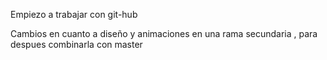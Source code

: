 Empiezo a trabajar con git-hub

Cambios en cuanto a diseño y animaciones en una rama secundaria , para despues combinarla con master